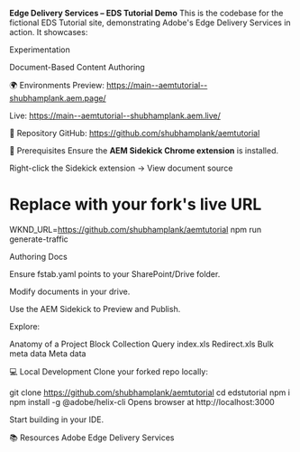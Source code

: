 **Edge Delivery Services – EDS Tutorial Demo**
This is the codebase for the fictional EDS Tutorial site, demonstrating Adobe's Edge Delivery Services in action. It showcases:

Experimentation

Document-Based Content Authoring

🌍 Environments
Preview: https://main--aemtutorial--shubhamplank.aem.page/

Live: https://main--aemtutorial--shubhamplank.aem.live/

📁 Repository
GitHub: https://github.com/shubhamplank/aemtutorial


🔑 Prerequisites
Ensure the **AEM Sidekick Chrome extension** is installed.


Right-click the Sidekick extension → View document source



# Replace with your fork's live URL
WKND_URL=https://github.com/shubhamplank/aemtutorial npm run generate-traffic


Authoring Docs

Ensure fstab.yaml points to your SharePoint/Drive folder.

Modify documents in your drive.

Use the AEM Sidekick to Preview and Publish.

Explore:

Anatomy of a Project
Block Collection
Query index.xls
Redirect.xls
Bulk meta data
Meta data

💻 Local Development
Clone your forked repo locally:

git clone https://github.com/shubhamplank/aemtutorial
cd edstutorial
npm i
npm install -g @adobe/helix-cli
Opens browser at http://localhost:3000

Start building in your IDE.

📚 Resources
Adobe Edge Delivery Services


